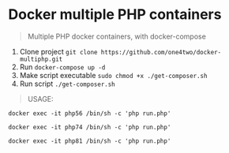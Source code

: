 # Docker multiple PHP containers
> Multiple PHP docker containers, with docker-compose

1. Clone project ```git clone https://github.com/one4two/docker-multiphp.git```
2. Run ```docker-compose up -d```
3. Make script executable ```sudo chmod +x ./get-composer.sh```
4. Run script ```./get-composer.sh```

> USAGE:
  ```
  docker exec -it php56 /bin/sh -c 'php run.php'
  ```
  ```
  docker exec -it php74 /bin/sh -c 'php run.php'
  ```
  ```
  docker exec -it php81 /bin/sh -c 'php run.php'
  ```
